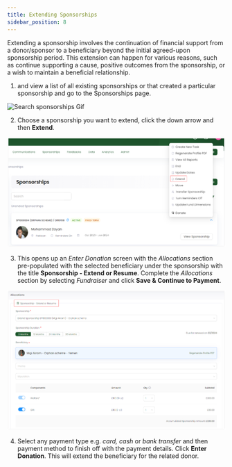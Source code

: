 ```yaml
---
title: Extending Sponsorships
sidebar_position: 8
---
```


Extending a sponsorship involves the continuation of financial support from a donor/sponsor to a beneficiary beyond the initial agreed-upon sponsorship period. This extension can happen for various reasons, such as continue supporting a cause, positive outcomes from the sponsorship, or a wish to maintain a beneficial relationship.

1. <K2Link route="" text="Search for a sponsorship" isInternal/> and view a list of all existing sponsorships or <K2Link route="docs/engage/accounts/searching-accounts/" text="search for an account" isInternal/> that created a particular sponsorship and go to the Sponsorships page.

![Search sponsorships Gif](./search-sponsorship-ways.gif)

2. Choose a sponsorship you want to extend, click the down arrow and then **Extend**.

![Click extend](./click-extend.png)

3. This opens up an *Enter Donation* screen with the *Allocations* section pre-populated with the selected beneficiary under the sponsorship with the title **Sponsorship - Extend or Resume**. Complete the *Allocations* section by selecting *Fundraiser* and click **Save & Continue to Payment**.

![Allocations screen](./allocations-screen.png)

4. Select any payment type e.g. *card, cash* or *bank transfer* and then payment method to finish off with the payment details. Click **Enter Donation**. This will extend the beneficiary for the related donor.

